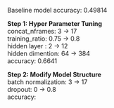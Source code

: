 <p>
  Baseline model accuracy: 0.49814
</p>

<p>
  <b>Step 1: Hyper Parameter Tuning</b><br />
concat_nframes: 3 -> 17<br />
  training_ratio: 0.75 -> 0.8<br />
hidden layer : 2 -> 12<br />
hidden dimention: 64 -> 384<br />
accuracy: 0.6641
</p>


<p>
  <b>Step 2: Modify Model Structure</b><br />
batch normalization: 3 -> 17<br />
dropout: 0 -> 0.8<br />
accuracy: 
</p>

